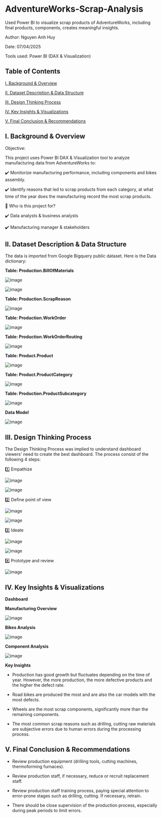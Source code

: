 # AdventureWorks-Scrap-Analysis
Used Power BI to visualize scrap products of AdventureWorks, including final products, components, creates meaningful insights.

Author: Nguyen Anh Huy

Date: 07/04/2025

Tools used: Power BI (DAX & Visualization)

## Table of Contents

[I. Background & Overview](https://github.com/yuhanguyen/AdventureWorks-Scrap-Analysis/blob/main/README.md#i-background--overview)

[II. Dataset Description & Data Structure](https://github.com/yuhanguyen/AdventureWorks-Scrap-Analysis/blob/main/README.md#ii-dataset-description--data-structure)

[III. Design Thinking Process](https://github.com/yuhanguyen/AdventureWorks-Scrap-Analysis/blob/main/README.md#iii-design-thinking-process)

[IV. Key Insights & Visualizations](https://github.com/yuhanguyen/AdventureWorks-Scrap-Analysis/blob/main/README.md#iv-key-insights--visualizations)

[V.  Final Conclusion & Recommendations](https://github.com/yuhanguyen/AdventureWorks-Scrap-Analysis/blob/main/README.md#ii-dataset-description--data-structure)

## I. Background & Overview

Objective:

This project uses Power BI DAX & Visualization tool to analyze manufacturing data from AdventureWorks to:

✔️ Monitorize manufacturing performance, including components and bikes assembly.

✔️ Identify reasons that led to scrap products from each category, at what time of the year does the manufacturing record the most scrap products.

👤 Who is this project for?

✔️ Data analysts & business analysts

✔️ Manufacturing manager & stakeholders

## II. Dataset Description & Data Structure

The data is imported from Google Bigquery public dataset. Here is the Data dictionary:

**Table: Production.BillOfMaterials**

![image](https://github.com/user-attachments/assets/c2fed4df-dfd8-4280-9517-cdb44970fd4a)

![image](https://github.com/user-attachments/assets/41b04177-db0b-4a8a-8718-0ba06a214b7d)

**Table: Production.ScrapReason**

![image](https://github.com/user-attachments/assets/c55c030b-4f61-4a0e-b796-5a8f1d6b5e6f)

**Table: Production.WorkOrder**

![image](https://github.com/user-attachments/assets/d653e1fd-5c51-400c-baad-f01fdd67f375)

**Table: Production.WorkOrderRouting**

![image](https://github.com/user-attachments/assets/c3b7844e-b6ad-4d86-8168-6228c2c19556)

**Table: Product.Product**

![image](https://github.com/user-attachments/assets/edd1c6be-6f35-40d8-8281-48cba9b9f92b)

**Table: Product.ProductCategory**

![image](https://github.com/user-attachments/assets/a8dbf229-b3b8-460f-98c3-9c38e6cf3767)

**Table: Production.ProductSubcategory**

![image](https://github.com/user-attachments/assets/6180526b-247a-4dbe-b126-8e2479fd14f3)

**Data Model**

![image](https://github.com/user-attachments/assets/1237c58d-c44a-40bf-8c29-abfca2320bbf)


## III. Design Thinking Process
The Design Thinking Process was implied to understand dashboard viewers' need to create the best dashboard. The process consist of the following 4 steps:

1️⃣ Empathize

![image](https://github.com/user-attachments/assets/f0ec46df-6321-4f21-8fb7-1761a553be76)

![image](https://github.com/user-attachments/assets/f6360ea9-0c1a-4b00-afd2-ffd083331bce)

2️⃣ Define point of view

![image](https://github.com/user-attachments/assets/ef464ad9-ef4e-4020-8fe5-00805cfb73b0)

![image](https://github.com/user-attachments/assets/b0032eda-8954-44dc-badc-df17864324db)

3️⃣ Ideate

![image](https://github.com/user-attachments/assets/5bd5b47f-15d7-4352-93a9-a02b1365ca8c)

![image](https://github.com/user-attachments/assets/b9a990ca-e30f-4f0f-9268-71af360c6a89)

4️⃣ Prototype and review

![image](https://github.com/user-attachments/assets/93e87853-69fa-43f4-9f67-13365f9b9c1d)

## IV. Key Insights & Visualizations

**Dashboard**

**Manufacturing Overview**

![image](https://github.com/user-attachments/assets/dafef429-526b-4666-a878-924711e2294f)

**Bikes Analysis**

![image](https://github.com/user-attachments/assets/3c800061-390c-46c9-9fac-3917bc5d23b2)

**Component Analysis**

![image](https://github.com/user-attachments/assets/098b4670-353b-4ab8-ae4a-369522bdc065)

**Key Insights**

+ Production has good growth but fluctuates depending on the time of year. However, the more production, the more defective products and the higher the defect rate.

+ Road bikes are produced the most and are also the car models with the most defects.

+ Wheels are the most scrap components, significantly more than the remaining components.

+ The most common scrap reasons such as drilling, cutting raw materials are subjective errors due to human errors during the processing process.

## V.  Final Conclusion & Recommendations

+ Review production equipment (drilling tools, cutting machines, thermoforming furnaces).

+ Review production staff, if necessary, reduce or recruit replacement staff.

+ Review production staff training process, paying special attention to error-prone stages such as drilling, cutting. If necessary, retrain.

+ There should be close supervision of the production process, especially during peak periods to limit errors.

